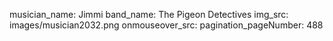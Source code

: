 musician_name: Jimmi
band_name: The Pigeon Detectives
img_src: images/musician2032.png
onmouseover_src: 
pagination_pageNumber: 488